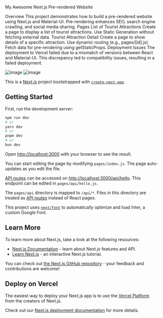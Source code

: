 My Awesome Next.js Pre-rendered Website

Overview
This project demonstrates how to build a pre-rendered website using Next.js and Material-UI. Pre-rendering enhances SEO, search engine crawling, and social media sharing.
Pages
List of Tourist Attractions
	Create a page to display a list of tourist attractions.
	Use Static Generation without fetching external data.
Tourist Attraction Detail
	Create a page to show details of a specific attraction.
	Use dynamic routing (e.g., pages/[id].js).
	Fetch data for pre-rendering using getStaticProps.
Deployment Issues
The deployment to Vercel failed due to a mismatch of versions between React and Material-UI. This discrepancy led to compatibility issues, resulting in a failed deployment.

![image](https://github.com/Kanch-prog/nextjs-basic-crud/assets/121807277/81e890fe-4061-475a-bca8-dafc57aec59a)
![image](https://github.com/Kanch-prog/nextjs-basic-crud/assets/121807277/6a8ee3e3-545b-4891-8770-e4f2eb46e59c)


This is a [Next.js](https://nextjs.org/) project bootstrapped with [`create-next-app`](https://github.com/vercel/next.js/tree/canary/packages/create-next-app).

## Getting Started

First, run the development server:

```bash
npm run dev
# or
yarn dev
# or
pnpm dev
# or
bun dev
```

Open [http://localhost:3000](http://localhost:3000) with your browser to see the result.

You can start editing the page by modifying `pages/index.js`. The page auto-updates as you edit the file.

[API routes](https://nextjs.org/docs/api-routes/introduction) can be accessed on [http://localhost:3000/api/hello](http://localhost:3000/api/hello). This endpoint can be edited in `pages/api/hello.js`.

The `pages/api` directory is mapped to `/api/*`. Files in this directory are treated as [API routes](https://nextjs.org/docs/api-routes/introduction) instead of React pages.

This project uses [`next/font`](https://nextjs.org/docs/basic-features/font-optimization) to automatically optimize and load Inter, a custom Google Font.

## Learn More

To learn more about Next.js, take a look at the following resources:

- [Next.js Documentation](https://nextjs.org/docs) - learn about Next.js features and API.
- [Learn Next.js](https://nextjs.org/learn) - an interactive Next.js tutorial.

You can check out [the Next.js GitHub repository](https://github.com/vercel/next.js/) - your feedback and contributions are welcome!

## Deploy on Vercel

The easiest way to deploy your Next.js app is to use the [Vercel Platform](https://vercel.com/new?utm_medium=default-template&filter=next.js&utm_source=create-next-app&utm_campaign=create-next-app-readme) from the creators of Next.js.

Check out our [Next.js deployment documentation](https://nextjs.org/docs/deployment) for more details.

